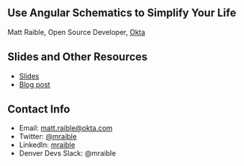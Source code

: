 ## Use Angular Schematics to Simplify Your Life

Matt Raible, Open Source Developer, [Okta](https://developer.okta.com)

## Slides and Other Resources

* [Slides](https://speakerdeck.com/mraible/use-angular-schematics-to-simplify-your-life-develop-denver-2019)
* [Blog post](https://developer.okta.com/blog/2019/02/13/angular-schematics)

## Contact Info
* Email: <matt.raible@okta.com>
* Twitter: [@mraible](https://www.twitter.com/mraible)
* LinkedIn: [mraible](http://www.linkedin.com/in/mraible)
* Denver Devs Slack: @mraible
